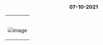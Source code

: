 #

### <p align="center"> 07-10-2021 </p>

<table>
	<tr>
		 <td>


</br>
	
![image](https://user-images.githubusercontent.com/76246106/136440581-4d987aa6-5131-400c-aa4e-acf7e35578e9.png)

       
</table>

</br>       
